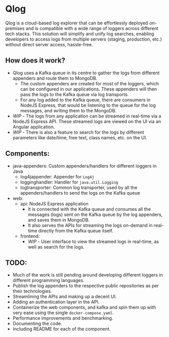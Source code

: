 # Qlog
Qlog is a cloud-based log explorer that can be effortlessly deployed on-premises and is compatible with a wide range of loggers across different tech stacks. This solution will simplify and unify log searches, enabling developers to access logs from multiple servers (staging, production, etc.) without direct server access, hassle-free.

## How does it work?
- Qlog uses a Kafka queue in its centre to gather the logs from different appenders and route them to MongoDB.
  - The custom appenders are created for most of the loggers, which can be configured in our applications. These appenders will then pass the logs to the Kafka queue via log transports.
  - For any log added to the Kafka queue, there are consumers in NodeJS Express, that would be listening to the queue for the log messages, and writing them to the MongoDB.
- _WIP_ - The logs from any application can be streamed in real-time via a NodeJS Express API. These streamed logs are viewed on the UI via an Angular application.
- _WIP_ - There is also a feature to search for the logs by different parameters like date/time, free text, class names, etc. on the UI.

## Components:
- java-appenders: Custom appenders/handlers for different loggers in Java
  - log4jappender: Appender for `Log4j`
  - logginghandler: Handler for `java.util.Logging`
  - logtransporter: Common log transporter, used by all the appenders/handlers to send the logs on the Kafka queue
- web:
  - api: NodeJS Express application
    - It is connected with the Kafka queue and consumes all the messages (logs) sent on the Kafka queue by the log appenders, and saves them in MongoDB.
    - It also serves the APIs for streaming the logs on-demand in real-time directly from the Kafka queue itself.
  - frontend:
    - _WIP_ - User interface to view the streamed logs in real-time, as well as search for the logs.
   
## TODO:
- Much of the work is still pending around developing different loggers in different programming languages.
- Publish the log appenders to the respective public repositories as per their technologies.
- Streamlining the APIs and making up a decent UI.
- Adding an authentication layer in the API.
- Containerize the web components, and kafka and spin them up with very ease using the single `docker-compose.yaml`.
- Performance improvements and benchmarking.
- Documenting the code.
- Including README for each of the component.
